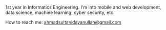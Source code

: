 1st year in Informatics Engineering.
I'm into mobile and web development, data science, machine learning, cyber security, etc.

How to reach me:
ahmadsultanidayanullah@gmail.com

<!---
ahmadsultani/ahmadsultani is a ✨ special ✨ repository because its `README.md` (this file) appears on your GitHub profile.
You can click the Preview link to take a look at your changes.
--->

